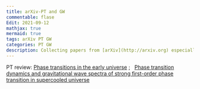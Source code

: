 ```yaml
---
title: arXiv-PT and GW
commentable: flase
Edit: 2021-09-12
mathjax: true
mermaid: true
tags: arXiv PT GW 
categories: PT GW
description: Collecting papers from [arXiv](http://arxiv.org) especially about [[hep-ph]](https://arxiv.org/list/hep-ph/recent) & [[astro-ph.CO]](https://arxiv.org/list/astro-ph.CO/recent). 
---
```

PT review: 
[Phase transitions in the early universe](https://arxiv.org/pdf/2008.09136.pdf) ;&nbsp;&nbsp;
[Phase transition dynamics and gravitational wave spectra of strong first-order phase transition in supercooled universe](https://arxiv.org/pdf/2003.08892.pdf)

